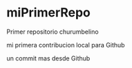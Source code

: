 # miPrimerRepo
Primer repositorio churumbelino

mi primera contribucion local para Github

un commit mas desde Github
